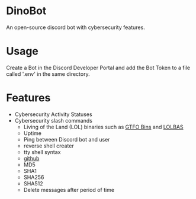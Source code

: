 # DinoBot

An open-source discord bot with cybersecurity features.  

# Usage

Create a Bot in the Discord Developer Portal and add the Bot Token to a file called '.env' in the same directory.

# Features

- Cybersecurity Activity Statuses
- Cybersecurity slash commands
  - Living of the Land (LOL) binaries such as [GTFO Bins](https://gtfobins.github.io/) and [LOLBAS](https://lolbas-project.github.io/)
  - Uptime
  - Ping between Discord bot and user
  - reverse shell creater
  - tty shell syntax
  - [github](https://github.com/Daniel-Tomov/DinoBot)
  - MD5
  - SHA1
  - SHA256
  - SHA512
  - Delete messages after period of time